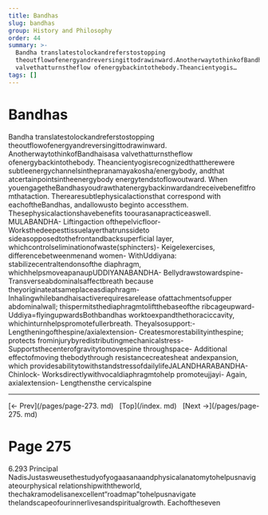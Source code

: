 ```yaml
---
title: Bandhas
slug: bandhas
group: History and Philosophy
order: 44
summary: >-
  Bandha translatestolockandreferstostopping
  theoutflowofenergyandreversingittodrawinward.AnotherwaytothinkofBandhaisasa
  valvethatturnstheflow ofenergybackintothebody.Theancientyogis…
tags: []
---
```

# Bandhas

Bandha translatestolockandreferstostopping theoutflowofenergyandreversingittodrawinward. AnotherwaytothinkofBandhaisasa valvethatturnstheflow ofenergybackintothebody. Theancientyogisrecognizedthattherewere subtleenergychannelsinthepranamayakosha/energybody, andthat atcertainpointsintheenergybody energytendstoflowoutward. When youengagetheBandhasyoudrawthatenergybackinwardandreceivebenefitfromthataction. Therearesubtlephysicalactionsthat correspond with eachoftheBandhas, andallowusto beginto accessthem. Thesephysicalactionshavebenefits toourasanapracticeaswell. MULABANDHA- Liftingaction ofthepelvicfloor- Worksthedeepesttissuelayerthatrunssideto sideasopposedtothefrontandbacksuperficial layer, whichcontrolseliminationofwaste(sphincters)- Keigelexercises, differencebetweenmenand women- WithUddiyana: stabilizecentraltendonsofthe diaphragm, whichhelpsmoveapanaupUDDIYANABANDHA- Bellydrawstowardspine- Transverseabdominalsaffectbreath because theyoriginateatsameplaceasdiaphragm- Inhalingwhilebandhaisactiverequiresarelease ofattachmentsofupper abdominalwall; thispermitsthediaphragmtoliftthebaseofthe ribcageupward- Uddiya=flyingupwardsBothbandhas worktoexpandthethoraciccavity, whichinturnhelpspromotefullerbreath. Theyalsosupport:- Lengtheningofthespine/axialextension- Createsmorestabilityinthespine; protects frominjurybyredistributingmechanicalstress- Supportsthecenterofgravitytomovespine throughspace- Additional effectofmoving thebodythrough resistancecreatesheat andexpansion, which providesabilitytowithstandstressofdailylifeJALANDHARABANDHA- Chinlock- Worksdirectlywithvocaldiaphragmtohelp promoteujjayi- Again, axialextension- Lengthensthe cervicalspine
- --
[← Prev](/pages/page-273. md) &nbsp; [Top](/index. md) &nbsp; [Next →](/pages/page-275. md)

# Page 275

6.293 Principal NadisJustasweusethestudyofyogaasanaandphysicalanatomytohelpusnavigateourphysical relationshipwiththeworld, thechakramodelisanexcellent“roadmap”tohelpusnavigate thelandscapeofourinnerlivesandspiritualgrowth. Eachoftheseven
